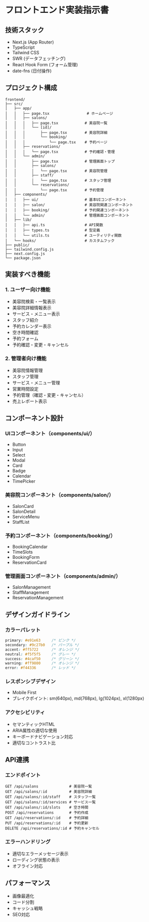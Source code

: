 # フロントエンド実装指示書

## 技術スタック
- Next.js (App Router)
- TypeScript
- Tailwind CSS
- SWR (データフェッチング)
- React Hook Form (フォーム管理)
- date-fns (日付操作)

## プロジェクト構成
```
frontend/
├── src/
│   ├── app/
│   │   ├── page.tsx                 # ホームページ
│   │   ├── salons/
│   │   │   ├── page.tsx            # 美容院一覧
│   │   │   └── [id]/
│   │   │       ├── page.tsx        # 美容院詳細
│   │   │       └── booking/
│   │   │           └── page.tsx    # 予約ページ
│   │   ├── reservations/
│   │   │   └── page.tsx            # 予約確認・管理
│   │   └── admin/
│   │       ├── page.tsx            # 管理画面トップ
│   │       ├── salons/
│   │       │   └── page.tsx        # 美容院管理
│   │       ├── staff/
│   │       │   └── page.tsx        # スタッフ管理
│   │       └── reservations/
│   │           └── page.tsx        # 予約管理
│   ├── components/
│   │   ├── ui/                     # 基本UIコンポーネント
│   │   ├── salon/                  # 美容院関連コンポーネント
│   │   ├── booking/                # 予約関連コンポーネント
│   │   └── admin/                  # 管理画面コンポーネント
│   ├── lib/
│   │   ├── api.ts                  # API関数
│   │   ├── types.ts                # 型定義
│   │   └── utils.ts                # ユーティリティ関数
│   └── hooks/                      # カスタムフック
├── public/
├── tailwind.config.js
├── next.config.js
└── package.json
```

## 実装すべき機能

### 1. ユーザー向け機能
- 美容院検索・一覧表示
- 美容院詳細情報表示
- サービス・メニュー表示
- スタッフ紹介
- 予約カレンダー表示
- 空き時間確認
- 予約フォーム
- 予約確認・変更・キャンセル

### 2. 管理者向け機能
- 美容院情報管理
- スタッフ管理
- サービス・メニュー管理
- 営業時間設定
- 予約管理（確認・変更・キャンセル）
- 売上レポート表示

## コンポーネント設計

### UIコンポーネント（components/ui/）
- Button
- Input
- Select
- Modal
- Card
- Badge
- Calendar
- TimePicker

### 美容院コンポーネント（components/salon/）
- SalonCard
- SalonDetail
- ServiceMenu
- StaffList

### 予約コンポーネント（components/booking/）
- BookingCalendar
- TimeSlots
- BookingForm
- ReservationCard

### 管理画面コンポーネント（components/admin/）
- SalonManagement
- StaffManagement
- ReservationManagement

## デザインガイドライン

### カラーパレット
```css
primary: #e91e63     /* ピンク */
secondary: #9c27b0   /* パープル */
accent: #ff5722      /* オレンジ */
neutral: #f5f5f5     /* グレー */
success: #4caf50     /* グリーン */
warning: #ff9800     /* オレンジ */
error: #f44336       /* レッド */
```

### レスポンシブデザイン
- Mobile First
- ブレイクポイント: sm(640px), md(768px), lg(1024px), xl(1280px)

### アクセシビリティ
- セマンティックHTML
- ARIA属性の適切な使用
- キーボードナビゲーション対応
- 適切なコントラスト比

## API連携

### エンドポイント
```
GET /api/salons              # 美容院一覧
GET /api/salons/:id          # 美容院詳細
GET /api/salons/:id/staff    # スタッフ一覧
GET /api/salons/:id/services # サービス一覧
GET /api/salons/:id/slots    # 空き時間
POST /api/reservations       # 予約作成
GET /api/reservations/:id    # 予約詳細
PUT /api/reservations/:id    # 予約更新
DELETE /api/reservations/:id # 予約キャンセル
```

### エラーハンドリング
- 適切なエラーメッセージ表示
- ローディング状態の表示
- オフライン対応

## パフォーマンス
- 画像最適化
- コード分割
- キャッシュ戦略
- SEO対応
